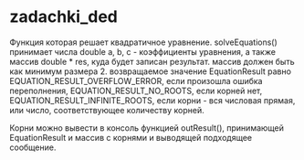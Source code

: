 # zadachki_ded
Функция которая решает квадратичное уравнение.
solveEquations() принимает числа double a, b, c - коэффициенты уравнения, а также массив double * res, куда будет записан результат. массив должен быть как минимум размера 2.
возвращаемое значение EquationResult равно EQUATION_RESULT_OVERFLOW_ERROR, если произошла ошибка переполнения, EQUATION_RESULT_NO_ROOTS, если корней нет,
EQUATION_RESULT_INFINITE_ROOTS, если корни - вся числовая прямая, или число, соответствующее количеству корней.

Корни можно вывести в консоль функцией outResult(), принимающей EquationResult и массив с корнями и выводящей подходящее сообщение.
